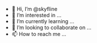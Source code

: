 - 👋 Hi, I’m @skyfline
- 👀 I’m interested in ...
- 🌱 I’m currently learning ...
- 💞️ I’m looking to collaborate on ...
- 📫 How to reach me ...

<!---
skyfline/skyfline is a ✨ special ✨ repository because its `README.md` (this file) appears on your GitHub profile.
You can click the Preview link to take a look at your changes.
--->

